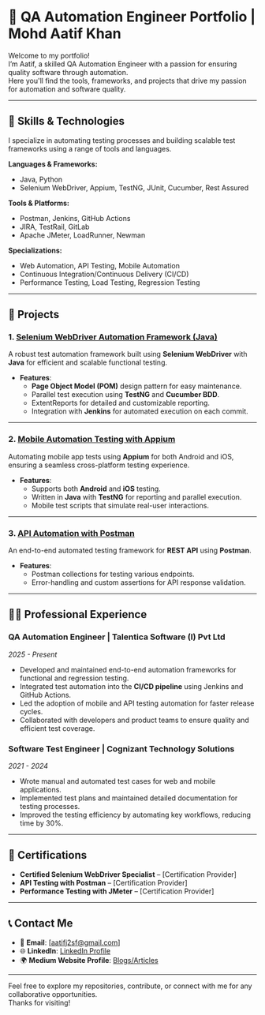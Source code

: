 # 🧪 QA Automation Engineer Portfolio | Mohd Aatif Khan

Welcome to my portfolio!  
I’m Aatif, a skilled QA Automation Engineer with a passion for ensuring quality software through automation.  
Here you'll find the tools, frameworks, and projects that drive my passion for automation and software quality.

---

## 🔧 **Skills & Technologies**
I specialize in automating testing processes and building scalable test frameworks using a range of tools and languages.

**Languages & Frameworks:**
- Java, Python
- Selenium WebDriver, Appium, TestNG, JUnit, Cucumber, Rest Assured

**Tools & Platforms:**
- Postman, Jenkins, GitHub Actions
- JIRA, TestRail, GitLab
- Apache JMeter, LoadRunner, Newman

**Specializations:**
- Web Automation, API Testing, Mobile Automation
- Continuous Integration/Continuous Delivery (CI/CD)
- Performance Testing, Load Testing, Regression Testing

---

## 🌱 **Projects**

### 1. [**Selenium WebDriver Automation Framework (Java)**](https://github.com/YourGitHubUsername/selenium-webdriver-java)
A robust test automation framework built using **Selenium WebDriver** with **Java** for efficient and scalable functional testing.

- **Features**:
  - **Page Object Model (POM)** design pattern for easy maintenance.
  - Parallel test execution using **TestNG** and **Cucumber BDD**.
  - ExtentReports for detailed and customizable reporting.
  - Integration with **Jenkins** for automated execution on each commit.

---

### 2. [**Mobile Automation Testing with Appium**](https://github.com/YourGitHubUsername/appium-mobile-automation)
Automating mobile app tests using **Appium** for both Android and iOS, ensuring a seamless cross-platform testing experience.

- **Features**:
  - Supports both **Android** and **iOS** testing.
  - Written in **Java** with **TestNG** for reporting and parallel execution.
  - Mobile test scripts that simulate real-user interactions.

---

### 3. [**API Automation with Postman**](https://github.com/YourGitHubUsername/api-testing-postman)
An end-to-end automated testing framework for **REST API** using **Postman**.

- **Features**:
  - Postman collections for testing various endpoints.
  - Error-handling and custom assertions for API response validation.

---

## 👨‍💻 **Professional Experience**

### QA Automation Engineer | **Talentica Software (I) Pvt Ltd**  
*2025 - Present*

- Developed and maintained end-to-end automation frameworks for functional and regression testing.
- Integrated test automation into the **CI/CD pipeline** using Jenkins and GitHub Actions.
- Led the adoption of mobile and API testing automation for faster release cycles.
- Collaborated with developers and product teams to ensure quality and efficient test coverage.

### Software Test Engineer | **Cognizant Technology Solutions**  
*2021 - 2024*

- Wrote manual and automated test cases for web and mobile applications.
- Implemented test plans and maintained detailed documentation for testing processes.
- Improved the testing efficiency by automating key workflows, reducing time by 30%.

---

## 📜 **Certifications**

- **Certified Selenium WebDriver Specialist** – [Certification Provider]
- **API Testing with Postman** – [Certification Provider]
- **Performance Testing with JMeter** – [Certification Provider]

---

## 📞 **Contact Me**

- 📧 **Email**: [aatifj2sf@gmail.com]
- 🌐 **LinkedIn**: [LinkedIn Profile](https://www.linkedin.com/in/mohdaatifkhan)
- 🌍 **Medium Website Profile**: [Blogs/Articles](https://medium.com/@khan.aatif2807)

---

Feel free to explore my repositories, contribute, or connect with me for any collaborative opportunities.  
Thanks for visiting!

